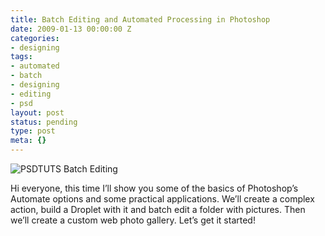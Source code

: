 ```yaml
---
title: Batch Editing and Automated Processing in Photoshop
date: 2009-01-13 00:00:00 Z
categories:
- designing
tags:
- automated
- batch
- designing
- editing
- psd
layout: post
status: pending
type: post
meta: {}
---
```


 ![PSDTUTS Batch Editing](http://standalonex.com/wp-content/uploads/2009/01/pdstuts-batchediting1.jpg "PSDTUTS Batch Editing")

Hi everyone, this time I’ll show you some of the basics of Photoshop’s Automate options and some practical applications. We’ll create a complex action, build a Droplet with it and batch edit a folder with pictures. Then we’ll create a custom web photo gallery. Let’s get it started!

